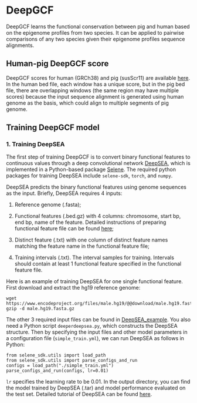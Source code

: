 # DeepGCF
DeepGCF learns the functional conservation between pig and human based on the epigenome profiles from two species. It can be applied to pairwise comparisons of any two species given their epigenome profiles sequence alignments.

## Human-pig DeepGCF score
DeepGCF scores for human (GRCh38) and pig (susScr11) are available [here](https://farm.cse.ucdavis.edu/~liangend/DeepGCF/). In the human bed file, each window has a unique score, but in the pig bed file, there are overlapping windows (the same region may have multiple scores) because the input sequence alignment is generated using human genome as the basis, which could align to multiple segments of pig genome.

## Training DeepGCF model
### 1. Training DeepSEA
The first step of training DeepGCF is to convert binary functional features to continuous values through a deep convolutional network [DeepSEA](https://www.nature.com/articles/nmeth.3547), which is implemented in a Python-based package [Selene](https://github.com/FunctionLab/selene). The required python packages for training DeepSEA include `selene-sdk`, `torch`, and `numpy`.

DeepSEA predicts the binary functional features using genome sequences as the input. Briefly, DeepSEA requires 4 inputs: 

1) Reference genome (.fasta); 

2) Functional features (.bed.gz) with 4 columns: chromosome, start bp, end bp, name of the feature. Detailed instructions of preparing functional feature file can be found [here](https://github.com/FunctionLab/selene/blob/master/tutorials/getting_started_with_selene/getting_started_with_selene.ipynb); 

3) Distinct feature (.txt) with one column of distinct feature names matching the feature name in the functional feature file; 

4) Training intervals (.txt). The interval samples for training. Intervals should contain at least 1 functional feature specified in the functional feature file.

Here is an example of training DeepSEA for one single functional feature. First download and extract the hg19 reference genome:
```
wget https://www.encodeproject.org/files/male.hg19/@@download/male.hg19.fasta.gz
gzip -d male.hg19.fasta.gz
```
The other 3 required input files can be found in [DeepSEA_example](https://github.com/liangend/DeepGCF/tree/main/DeepSEA_example). You also need a Python script `deeperdeepsea.py`, which constructs the DeepSEA structure. Then by specifying the input files and other model parameters in a configuration file (`simple_train.yml`), we can run DeepSEA as follows in Python:
```
from selene_sdk.utils import load_path
from selene_sdk.utils import parse_configs_and_run
configs = load_path("./simple_train.yml")
parse_configs_and_run(configs, lr=0.01)
```
`lr` specifies the learning rate to be 0.01. In the output directory, you can find the model trained by DeepSEA (.tar) and model performance evaluated on the test set. Detailed tutorial of DeepSEA can be found [here](https://github.com/FunctionLab/selene). 
